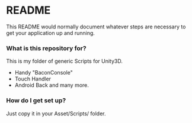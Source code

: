 # README #

This README would normally document whatever steps are necessary to get your application up and running.

### What is this repository for? ###

This is my folder of generic Scripts for Unity3D.
- Handy "BaconConsole"
- Touch Handler
- Android Back
and many more.

### How do I get set up? ###

Just copy it in your Asset/Scripts/ folder.